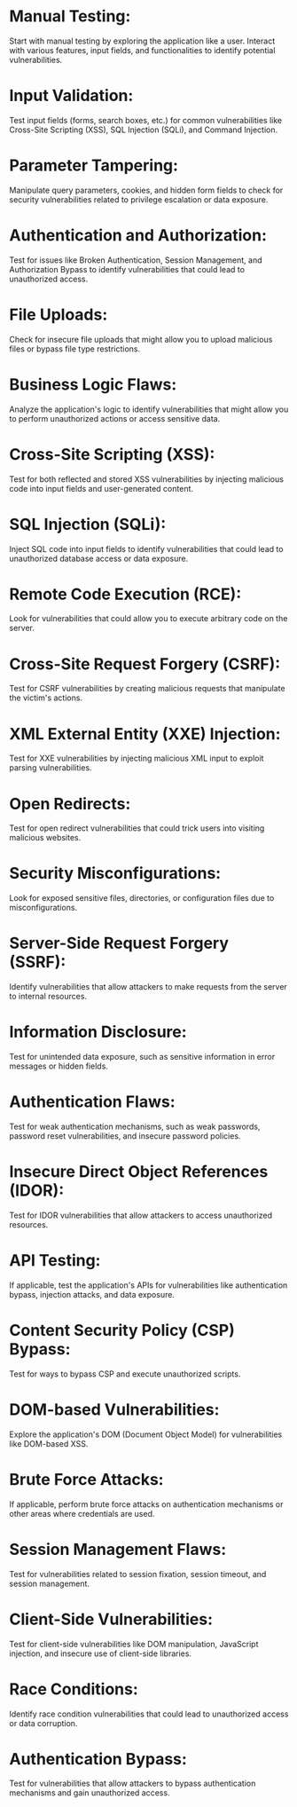 # Manual Testing: 
Start with manual testing by exploring the application like a user. Interact with various features, input fields, and functionalities to identify potential vulnerabilities.

# Input Validation: 
Test input fields (forms, search boxes, etc.) for common vulnerabilities like Cross-Site Scripting (XSS), SQL Injection (SQLi), and Command Injection.

# Parameter Tampering:
Manipulate query parameters, cookies, and hidden form fields to check for security vulnerabilities related to privilege escalation or data exposure.

# Authentication and Authorization: 
Test for issues like Broken Authentication, Session Management, and Authorization Bypass to identify vulnerabilities that could lead to
unauthorized access.

# File Uploads: 
Check for insecure file uploads that might allow you to upload malicious files or bypass file type restrictions.

# Business Logic Flaws:
Analyze the application's logic to identify vulnerabilities that might allow you to perform unauthorized actions or access sensitive data.

# Cross-Site Scripting (XSS): 
Test for both reflected and stored XSS vulnerabilities by injecting malicious code into input fields and user-generated content.

# SQL Injection (SQLi): 
Inject SQL code into input fields to identify vulnerabilities that could lead to unauthorized database access or data exposure.

# Remote Code Execution (RCE): 
Look for vulnerabilities that could allow you to execute arbitrary code on the server.

# Cross-Site Request Forgery (CSRF): 
Test for CSRF vulnerabilities by creating malicious requests that manipulate the victim's actions.

# XML External Entity (XXE) Injection: 
Test for XXE vulnerabilities by injecting malicious XML input to exploit parsing vulnerabilities.

# Open Redirects: 
Test for open redirect vulnerabilities that could trick users into visiting malicious websites.

# Security Misconfigurations:
Look for exposed sensitive files, directories, or configuration files due to misconfigurations.

# Server-Side Request Forgery (SSRF):
Identify vulnerabilities that allow attackers to make requests from the server to internal resources.

# Information Disclosure: 
Test for unintended data exposure, such as sensitive information in error messages or hidden fields.

# Authentication Flaws:
Test for weak authentication mechanisms, such as weak passwords, password reset vulnerabilities, and insecure password policies.

# Insecure Direct Object References (IDOR): 
Test for IDOR vulnerabilities that allow attackers to access unauthorized resources.

# API Testing: 
If applicable, test the application's APIs for vulnerabilities like authentication bypass, injection attacks, and data exposure.

# Content Security Policy (CSP) Bypass: 
Test for ways to bypass CSP and execute unauthorized scripts.

# DOM-based Vulnerabilities: 
Explore the application's DOM (Document Object Model) for vulnerabilities like DOM-based XSS.

# Brute Force Attacks:
If applicable, perform brute force attacks on authentication mechanisms or other areas where credentials are used.

# Session Management Flaws:
Test for vulnerabilities related to session fixation, session timeout, and session management.

# Client-Side Vulnerabilities: 
Test for client-side vulnerabilities like DOM manipulation, JavaScript injection, and insecure use of client-side libraries.

# Race Conditions:
Identify race condition vulnerabilities that could lead to unauthorized access or data corruption.

# Authentication Bypass: 
Test for vulnerabilities that allow attackers to bypass authentication mechanisms and gain unauthorized access.

